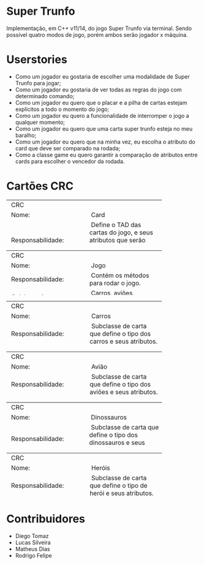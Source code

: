 <h1>Super Trunfo</h1>
Implementação, em C++ v11/14, do jogo Super Trunfo via terminal. Sendo possível quatro modos de jogo, porém ambos serão jogador x máquina.

<h1>Userstories</h1>

<ul>
  <li>Como um jogador eu gostaria de escolher uma modalidade de Super Trunfo para jogar;</li>
  <li>Como um jogador eu gostaria de ver todas as regras do jogo com determinado comando;</li>
  <li>Como um jogador eu quero que o placar e a pilha de cartas estejam explícitos a todo o momento do jogo;</li>
  <li>Como um jogador eu quero a funcionalidade de interromper o jogo a qualquer momento;</li>
  <li>Como um jogador eu quero que uma carta super trunfo esteja no meu baralho;</li>
  <li>Como um jogador eu quero que na minha vez, eu escolha o atributo do card que deve ser comparado na rodada;</li>
  <li>Como a classe game eu quero garantir a comparação de atributos entre cards para escolher o vencedor da rodada.</li>
</ul>

<h1>Cartões CRC</h1>

<table style="width: 406px; height: 116px;">
<tbody>
<tr>
<td style="width: 204px;">&nbsp;CRC</td>
<td style="width: 201px;">&nbsp;</td>
</tr>
<tr>
<td style="width: 204px;">&nbsp;Nome:</td>
<td style="width: 201px;">&nbsp;Card</td>
</tr>
<tr>
<td style="width: 204px;">&nbsp;Responsabilidade:</td>
<td style="width: 201px;">&nbsp;Define o TAD das cartas do jogo, e seus atributos que serão específicos em cada classe filhas.</td>
</tr>
<tr>
<td style="width: 204px;">&nbsp;Colabora&ccedil;&atilde;o:</td>
<td style="width: 201px;">&nbsp;Carros, aviões, dinossauros e heróis.</td>
</tr>
</tbody>
</table>

<table style="width: 406px; height: 116px;">
<tbody>
<tr>
<td style="width: 204px;">&nbsp;CRC</td>
<td style="width: 201px;">&nbsp;</td>
</tr>
<tr>
<td style="width: 204px;">&nbsp;Nome:</td>
<td style="width: 201px;">&nbsp;Jogo</td>
</tr>
<tr>
<td style="width: 204px;">&nbsp;Responsabilidade:</td>
<td style="width: 201px;">&nbsp;Contém os métodos para rodar o jogo.</td>
</tr>
<tr>
<td style="width: 204px;">&nbsp;Colabora&ccedil;&atilde;o:</td>
<td style="width: 201px;">&nbsp;Carros, aviões, dinossauros e heróis.</td>
</tr>
</tbody>
</table>

<table style="width: 406px; height: 116px;">
<tbody>
<tr>
<td style="width: 204px;">&nbsp;CRC</td>
<td style="width: 201px;">&nbsp;</td>
</tr>
<tr>
<td style="width: 204px;">&nbsp;Nome:</td>
<td style="width: 201px;">&nbsp;Carros</td>
</tr>
<tr>
<td style="width: 204px;">&nbsp;Responsabilidade:</td>
<td style="width: 201px;">&nbsp;Subclasse de carta que define o tipo dos carros e seus atributos.</td>
</tr>
<tr>
<td style="width: 204px;">&nbsp;Colabora&ccedil;&atilde;o:</td>
<td style="width: 201px;">&nbsp;Jogo.</td>
</tr>
</tbody>
</table>

<table style="width: 406px; height: 116px;">
<tbody>
<tr>
<td style="width: 204px;">&nbsp;CRC</td>
<td style="width: 201px;">&nbsp;</td>
</tr>
<tr>
<td style="width: 204px;">&nbsp;Nome:</td>
<td style="width: 201px;">&nbsp;Avião</td>
</tr>
<tr>
<td style="width: 204px;">&nbsp;Responsabilidade:</td>
<td style="width: 201px;">&nbsp;Subclasse de carta que define o tipo dos aviões e seus atributos.</td>
</tr>
<tr>
<td style="width: 204px;">&nbsp;Colabora&ccedil;&atilde;o:</td>
<td style="width: 201px;">&nbsp;Jogo.</td>
</tr>
</tbody>
</table>

<table style="width: 406px; height: 116px;">
<tbody>
<tr>
<td style="width: 204px;">&nbsp;CRC</td>
<td style="width: 201px;">&nbsp;</td>
</tr>
<tr>
<td style="width: 204px;">&nbsp;Nome:</td>
<td style="width: 201px;">&nbsp;Dinossauros</td>
</tr>
<tr>
<td style="width: 204px;">&nbsp;Responsabilidade:</td>
<td style="width: 201px;">&nbsp;Subclasse de carta que define o tipo dos dinossauros e seus atributos.</td>
</tr>
<tr>
<td style="width: 204px;">&nbsp;Colabora&ccedil;&atilde;o:</td>
<td style="width: 201px;">&nbsp;Jogo.</td>
</tr>
</tbody>
</table>

<table style="width: 406px; height: 116px;">
<tbody>
<tr>
<td style="width: 204px;">&nbsp;CRC</td>
<td style="width: 201px;">&nbsp;</td>
</tr>
<tr>
<td style="width: 204px;">&nbsp;Nome:</td>
<td style="width: 201px;">&nbsp;Heróis</td>
</tr>
<tr>
<td style="width: 204px;">&nbsp;Responsabilidade:</td>
<td style="width: 201px;">&nbsp;Subclasse de carta que define o tipo de herói e seus atributos.</td>
</tr>
<tr>
<td style="width: 204px;">&nbsp;Colabora&ccedil;&atilde;o:</td>
<td style="width: 201px;">&nbsp;Jogo.</td>
</tr>
</tbody>
</table>

<h1>Contribuidores</h1>

<ul>
  <li>Diego Tomaz</li>
  <li>Lucas Silveira</li>
  <li>Matheus Dias</li>
  <li>Rodrigo Felipe</li>
</ul>
